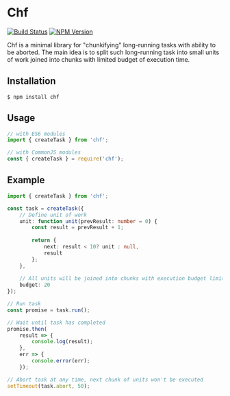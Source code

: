 # Chf
[![Build Status](https://img.shields.io/travis/dfilatov/chf/master.svg?style=flat-square)](https://travis-ci.org/dfilatov/chf/branches)
[![NPM Version](https://img.shields.io/npm/v/chf.svg?style=flat-square)](https://www.npmjs.com/package/chf)

Chf is a minimal library for "chunkifying" long-running tasks with ability to be aborted. The main idea is to split such long-running task into small units of work joined into chunks with limited budget of execution time.

## Installation
```
$ npm install chf
```

## Usage
```ts
// with ES6 modules
import { createTask } from 'chf';

// with CommonJS modules
const { createTask } = require('chf');
```

## Example
```ts
import { createTask } from 'chf';

const task = createTask({
    // Define unit of work
    unit: function unit(prevResult: number = 0) {
        const result = prevResult + 1;
        
        return {            
            next: result < 10? unit : null,
            result
        };
    }, 
    
    // All units will be joined into chunks with execution budget limited to 20ms
    budget: 20
});

// Run task
const promise = task.run();

// Wait until task has completed
promise.then(
    result => {
        console.log(result);
    },
    err => {
        console.error(err);
    });

// Abort task at any time, next chunk of units won't be executed
setTimeout(task.abort, 50);
```
